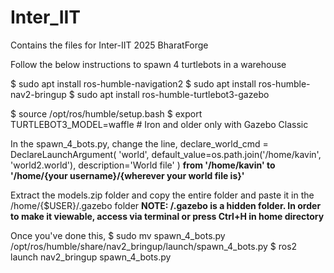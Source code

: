 # Inter_IIT
Contains the files for Inter-IIT 2025 BharatForge

Follow the below instructions to spawn 4 turtlebots in a warehouse

$ sudo apt install ros-humble-navigation2
$ sudo apt install ros-humble-nav2-bringup
$ sudo apt install ros-humble-turtlebot3-gazebo

$ source /opt/ros/humble/setup.bash
$ export TURTLEBOT3_MODEL=waffle  # Iron and older only with Gazebo Classic

In the spawn_4_bots.py, change the line,
declare_world_cmd = DeclareLaunchArgument(
        'world', default_value=os.path.join('/home/kavin', 'world2.world'),
        description='World file'
    )
**from '/home/kavin' to '/home/{your username}/{wherever your world file is}'**

Extract the models.zip folder and copy the entire folder and paste it in the /home/{$USER}/.gazebo folder
**NOTE: /.gazebo is a hidden folder. In order to make it viewable, access via terminal or press Ctrl+H in home directory**

Once you've done this,
$ sudo mv spawn_4_bots.py /opt/ros/humble/share/nav2_bringup/launch/spawn_4_bots.py
$ ros2 launch nav2_bringup spawn_4_bots.py
